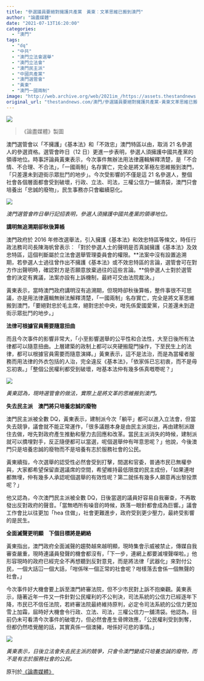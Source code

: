 ```yaml
---
title: "參選議員要絕對擁護共產黨　黃東︰文革思維已搬到澳門"
author: "論盡媒體"
date: "2021-07-13T16:20:00"
categories:
  - "澳門"
tags:
  - "dq"
  - "中共"
  - "澳門立法會選舉"
  - "澳門立法會"
  - "澳門民主派"
  - "中國共產黨"
  - "澳門選管會"
  - "黃東"
  - "澳門一國兩制"
image: "http://web.archive.org/web/2021im_/https://assets.thestandnews.com/media/photos/210713_0713_0659.png"
original_url: "thestandnews.com/澳門/參選議員要絕對擁護共產黨-黃東文革思維已搬到澳門"
---
```

![](http://web.archive.org/web/2021im_/https://assets.thestandnews.com/media/photos/210713_0713_0659.png)

> 《論盡媒體》製圖

澳門選管會以「不擁護」《基本法》和「不效忠」澳門特區以由，取消 21 名參選人的參選資格。選管會昨日（12 日）更進一步表明，參選人須擁護中國共產黨的領導地位。時事評論員黃東表示，今次事件無辦法用法律邏輯解釋清楚，是「不合情、不合理、不合法」，「一國兩制」名存實亡，完全是將文革極左思維搬到澳門，「只差還未到遊街示眾批鬥的地步」。今次受影響的不僅是這 21 名參選人，整個社會各個層面都會受到破壞，行政、立法、司法，三權公信力一舖清袋，澳門只會培養出「忠誠的廢物」，民生事務亦只會繼續惡化。

_![](http://web.archive.org/web/2021im_/https://aamacau.com/files/uploads/2021/07/aamacau-photo-210712_0712_1552.png)_

_澳門選管會昨日舉行記招表明，參選人須擁護中國共產黨的領導地位。_

**講明無追溯期卻秋後算帳**

澳門政府於 2016 年修改選舉法，引入擁護《基本法》和效忠特區等條文，時任行政法務司司長陳海帆曾表示︰「對於參選人士的聲明是否真誠擁護《基本法》及效忠特區，這個判斷屬於立法會選舉管理委員會的權限。**法案中沒有設置追溯期，若參選人士過往曾作出不擁護《基本法》或不效忠特區的言論，選管會可在對方作出聲明時，確認對方是否願意放棄過往的這些言論。**倘參選人士對於選管會的決定有異議，法案亦設有上訴機制，最終可交由法院裁決。」

黃東表示，當時澳門政府講明沒有追溯期，但現時卻秋後算帳，整件事很不可思議，亦是用法律邏輯無辦法解釋清楚，「一國兩制」名存實亡，完全是將文革思維搬到澳門，「要絕對忠於毛主席，絕對忠於中央，咁先係愛國愛黨，只差還未到遊街示眾批鬥的地步。」

**法律可根據官員需要隨意扭曲**

而且今次事件的影響非常大，「小至影響選舉的公平性和合法性，大至日後所有法律都可以隨意扭曲。上層建築的政制上都可以夾硬搬龍門操作，下至民生上的法律，都可以根據官員需要而隨意演繹。」黃東表示，這不是法治，而是為當權者服務而用法律的外衣包括的人治，完全違反《基本法》，「依家係已忘初衷，而不是毋忘初衷。」「整個公民權利都受到破壞，咁基本法仲有幾多係真嘅嘢呢？」

_![](http://web.archive.org/web/2021im_/https://aamacau.com/files/uploads/2021/07/aamacau-photo-210713_0713_0651.jpg)_

_黃東認為，現時選管會的做法，實際上是將文革的思維搬到澳門。_

**失去民主派　澳門將只培養忠誠的廢物**

澳門民主派被全數 DQ，黃東表示，建制派今次「躺平」都可以進入立法會，但當失去競爭，議會就不能正常運作，「很多議題本身是由民主派提出，再由建制派跟住去做，咁先對政府產生推動和壓力去回應和改革。當民主派消失的時候，建制派就可以撟埋對手，反正隨便都可以當選，呢個選舉仲有咩意思呢？」他說，今後澳門只是培養忠誠的廢物而不是培養有志於服務社會的公民。

黃東續指，今次選舉的認受性必然會受到打擊，間選和官委，普通市民已無權參與，大家都希望保留直選議席的空間，希望維持最低限度的民主成份，「如果連咁都無埋，仲有幾多人承認呢個選舉的有效性呢？第二就係有幾多人願意再出黎投票呢？」

他又認為，今次澳門民主派被全數 DQ，日後當選的議員好容易自我審查，不再敢發出反對政府的聲音。「當無哂所有噪音的時候，跌落一眼針都會成為巨響。」議會工作會比以往更加「hea 住做」，社會更難進步，政府受到更少壓力，最終受影響的是民生。

**全面滅聲更明顯　下個目標將是網絡**

黃東指出，澳門政府全面滅聲的趨勢越來越明顯，現時集會示威被禁止，傳媒自我審查嚴重，現時連議員發聲的機會都沒有，「下一步，連網上都要滅埋聲㗎啦。」他形容現時的政府已經完全不再想聽到反對意見，而是將法律「武器化」來對付公民，一個大話冚一個大話，「咁係咪一個正常的社會呢？咁樣落去會係一個無聲的社會。」

今次事件好大機會要上訴至澳門終審法院，但不少市民對上訴不抱樂觀。黃東表示，隨著近年一件又一件針對公民權利的不公判決，司法系統的公信力已經逐年下降，市民已不信任法院，若終審法院最終維持原判，必定令司法系統的公信力更加雪上加霜，屆時好大機會令行政、立法、司法，三權公信力一舖清袋。他認為，目前仍未可看清今次事件的破壞力，但必然會產生骨牌效應，「公民權利受到剝奪，但都仍然唔覺醒的話，其實真係一個澳豬，咁係好可悲的事情。」

_![](http://web.archive.org/web/2021im_/https://aamacau.com/files/uploads/2021/07/aamacau-photo-210713_0713_0652.jpg)_

_黃東表示，日後立法會失去民主派的競爭，只會令澳門變成只培養忠誠的廢物，而不是有志於服務社會的公民。_

原刊於[《論盡媒體》](http://web.archive.org/web/20210713132123/https://aamacau.com/2021/07/13/%E5%8F%83%E9%81%B8%E8%AD%B0%E5%93%A1%E8%A6%81%E7%B5%95%E5%B0%8D%E6%93%81%E8%AD%B7%E5%85%B1%E7%94%A2%E9%BB%A8-%E9%BB%83%E6%9D%B1%EF%B8%B0%E6%96%87%E9%9D%A9%E6%80%9D%E7%B6%AD%E5%B7%B2%E6%90%AC%E5%88%B0/)